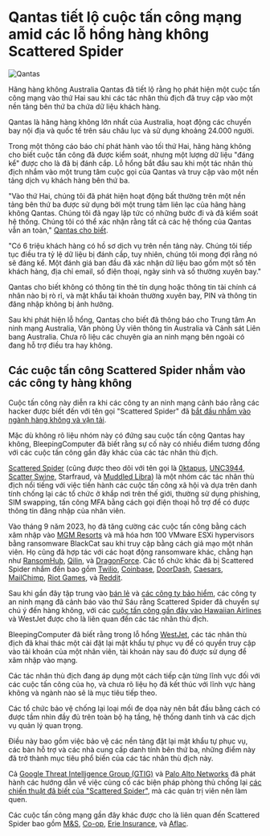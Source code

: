 # Qantas tiết lộ cuộc tấn công mạng amid các lỗ hổng hàng không Scattered Spider

![Qantas](https://www.bleepstatic.com/content/hl-images/2025/07/01/qantas-airline.jpg)

Hãng hàng không Australia Qantas đã tiết lộ rằng họ phát hiện một cuộc tấn công mạng vào thứ Hai sau khi các tác nhân thù địch đã truy cập vào một nền tảng bên thứ ba chứa dữ liệu khách hàng.

Qantas là hãng hàng không lớn nhất của Australia, hoạt động các chuyến bay nội địa và quốc tế trên sáu châu lục và sử dụng khoảng 24.000 người.

Trong một thông cáo báo chí phát hành vào tối thứ Hai, hãng hàng không cho biết cuộc tấn công đã được kiểm soát, nhưng một lượng dữ liệu "đáng kể" được cho là đã bị đánh cắp. Lỗ hổng bắt đầu sau khi một tác nhân thù địch nhắm vào một trung tâm cuộc gọi của Qantas và truy cập vào một nền tảng dịch vụ khách hàng bên thứ ba.

"Vào thứ Hai, chúng tôi đã phát hiện hoạt động bất thường trên một nền tảng bên thứ ba được sử dụng bởi một trung tâm liên lạc của hãng hàng không Qantas. Chúng tôi đã ngay lập tức có những bước đi và đã kiểm soát hệ thống. Chúng tôi có thể xác nhận rằng tất cả các hệ thống của Qantas vẫn an toàn," [Qantas cho biết](https://www.qantasnewsroom.com.au/media-releases/qantas-cyber-incident/).

"Có 6 triệu khách hàng có hồ sơ dịch vụ trên nền tảng này. Chúng tôi tiếp tục điều tra tỷ lệ dữ liệu bị đánh cắp, tuy nhiên, chúng tôi mong đợi rằng nó sẽ đáng kể. Một đánh giá ban đầu đã xác nhận dữ liệu bao gồm một số tên khách hàng, địa chỉ email, số điện thoại, ngày sinh và số thường xuyên bay."

Qantas cho biết không có thông tin thẻ tín dụng hoặc thông tin tài chính cá nhân nào bị rò rỉ, và mật khẩu tài khoản thường xuyên bay, PIN và thông tin đăng nhập không bị ảnh hưởng.

Sau khi phát hiện lỗ hổng, Qantas cho biết đã thông báo cho Trung tâm An ninh mạng Australia, Văn phòng Ủy viên thông tin Australia và Cảnh sát Liên bang Australia. Chưa rõ liệu các chuyên gia an ninh mạng bên ngoài có đang hỗ trợ điều tra hay không.

## Các cuộc tấn công Scattered Spider nhắm vào các công ty hàng không

Cuộc tấn công này diễn ra khi các công ty an ninh mạng cảnh báo rằng các hacker được biết đến với tên gọi "Scattered Spider" đã [bắt đầu nhắm vào ngành hàng không và vận tải](https://www.bleepingcomputer.com/news/security/scattered-spider-hackers-shift-focus-to-aviation-transportation-firms/).

Mặc dù không rõ liệu nhóm này có đứng sau cuộc tấn công Qantas hay không, BleepingComputer đã biết rằng sự cố này có nhiều điểm tương đồng với các cuộc tấn công gần đây khác của các tác nhân thù địch.

[Scattered Spider](https://www.bleepingcomputer.com/tag/scattered-spider/) (cũng được theo dõi với tên gọi là [0ktapus](https://www.bleepingcomputer.com/news/security/twilio-hackers-hit-over-130-orgs-in-massive-okta-phishing-attack/), [UNC3944](https://www.mandiant.com/resources/blog/unc3944-sms-phishing-sim-swapping-ransomware), [Scatter Swine](https://www.bleepingcomputer.com/news/security/okta-one-time-mfa-passcodes-exposed-in-twilio-cyberattack/), Starfraud, và [Muddled Libra](https://unit42.paloaltonetworks.com/muddled-libra/)) là một nhóm các tác nhân thù địch nổi tiếng với việc tiến hành các cuộc tấn công xã hội và dựa trên danh tính chống lại các tổ chức ở khắp nơi trên thế giới, thường sử dụng phishing, SIM swapping, tấn công MFA bằng cách gọi điện thoại hỗ trợ để có được thông tin đăng nhập của nhân viên.

Vào tháng 9 năm 2023, họ đã tăng cường các cuộc tấn công bằng cách xâm nhập vào [MGM Resorts](https://www.bleepingcomputer.com/news/security/mgm-resorts-shuts-down-it-systems-after-cyberattack/) và mã hóa hơn 100 VMware ESXi hypervisors bằng ransomware BlackCat sau khi truy cập bằng cách giả mạo một nhân viên. Họ cũng đã hợp tác với các hoạt động ransomware khác, chẳng hạn như [RansomHub](https://reliaquest.com/blog/scattered-spider-x-ransomhub-a-new-partnership/), [Qilin](https://www.bleepingcomputer.com/news/security/microsoft-links-scattered-spider-hackers-to-qilin-ransomware-attacks/), và [DragonForce](https://www.bleepingcomputer.com/news/security/co-op-confirms-data-theft-after-dragonforce-ransomware-claims-attack/). Các tổ chức khác đã bị Scattered Spider nhắm đến bao gồm [Twilio](https://www.bleepingcomputer.com/news/security/twilio-hackers-hit-over-130-orgs-in-massive-okta-phishing-attack/), [Coinbase](https://www.bleepingcomputer.com/news/security/coinbase-cyberattack-targeted-employees-with-fake-sms-alert/), [DoorDash](https://www.bleepingcomputer.com/news/security/doordash-discloses-new-data-breach-tied-to-twilio-hackers/), [Caesars](https://www.bleepingcomputer.com/news/security/caesars-entertainment-confirms-ransom-payment-customer-data-theft/), [MailChimp](https://www.bleepingcomputer.com/news/security/mailchimp-discloses-new-breach-after-employees-got-hacked/), [Riot Games](https://www.bleepingcomputer.com/news/security/riot-games-receives-ransom-demand-from-hackers-refuses-to-pay/), và [Reddit](https://www.bleepingcomputer.com/news/security/reddit-hackers-threaten-to-leak-data-stolen-in-february-breach/).

Sau khi gần đây tập trung vào [bán lẻ](https://www.bleepingcomputer.com/news/security/google-scattered-spider-switches-targets-to-us-retail-chains/) và [các công ty bảo hiểm](https://www.bleepingcomputer.com/news/security/google-warns-scattered-spider-hackers-now-target-us-insurance-companies/), các công ty an ninh mạng đã cảnh báo vào thứ Sáu rằng Scattered Spider đã chuyển sự chú ý đến hàng không, với các [cuộc tấn công gần đây vào Hawaiian Airlines](https://www.bleepingcomputer.com/news/security/hawaiian-airlines-discloses-cyberattack-flights-not-affected/) và WestJet được cho là liên quan đến các tác nhân thù địch.

BleepingComputer đã biết rằng trong lỗ hổng [WestJet](https://www.bleepingcomputer.com/news/security/westjet-investigates-cyberattack-disrupting-internal-systems/), các tác nhân thù địch đã khai thác một cài đặt lại mật khẩu tự phục vụ để có quyền truy cập vào tài khoản của một nhân viên, tài khoản này sau đó được sử dụng để xâm nhập vào mạng.

Các tác nhân thù địch đang áp dụng một cách tiếp cận từng lĩnh vực đối với các cuộc tấn công của họ, và chưa rõ liệu họ đã kết thúc với lĩnh vực hàng không và ngành nào sẽ là mục tiêu tiếp theo.

Các tổ chức bảo vệ chống lại loại mối đe dọa này nên bắt đầu bằng cách có được tầm nhìn đầy đủ trên toàn bộ hạ tầng, hệ thống danh tính và các dịch vụ quản lý quan trọng.

Điều này bao gồm việc bảo vệ các nền tảng đặt lại mật khẩu tự phục vụ, các bàn hỗ trợ và các nhà cung cấp danh tính bên thứ ba, những điểm này đã trở thành mục tiêu phổ biến của các tác nhân thù địch này.

Cả [Google Threat Intelligence Group (GTIG)](https://cloud.google.com/blog/topics/threat-intelligence/unc3944-proactive-hardening-recommendations?e=48754805) và [Palo Alto Networks](https://unit42.paloaltonetworks.com/muddled-libra/) đã phát hành các hướng dẫn về việc củng cố các biện pháp phòng thủ chống lại [các chiến thuật đã biết của "Scattered Spider"](https://www.bleepingcomputer.com/news/security/fbi-shares-tactics-of-notorious-scattered-spider-hacker-collective/), mà các quản trị viên nên làm quen.

Các cuộc tấn công mạng gần đây khác được cho là liên quan đến Scattered Spider bao gồm [M&S](https://www.bleepingcomputer.com/news/security/marks-and-spencer-breach-linked-to-scattered-spider-ransomware-attack/), [Co-op](https://www.bleepingcomputer.com/news/security/co-op-confirms-data-theft-after-dragonforce-ransomware-claims-attack/), [Erie Insurance](https://www.bleepingcomputer.com/news/security/erie-insurance-confirms-cyberattack-behind-business-disruptions/), và [Aflac](https://www.bleepingcomputer.com/news/security/aflac-discloses-breach-amidst-scattered-spider-insurance-attacks/).